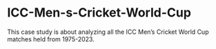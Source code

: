 # ICC-Men-s-Cricket-World-Cup
This case study is about analyzing all the ICC Men’s Cricket World Cup matches held from  1975-2023.   
